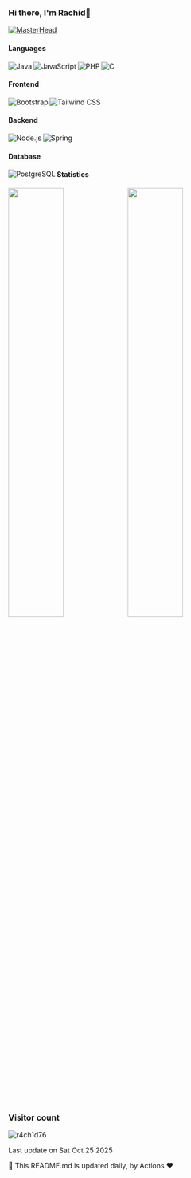 

### Hi there, I'm Rachid👋

[![MasterHead](https://zupimages.net/up/23/33/irwb.gif)](https://github.com/r4ch1d76)

<!--
**r4ch1d76/r4ch1d76** is a ✨ _special_ ✨ repository because its `README.md` (this file) appears on your GitHub profile.

Here are some ideas to get you started:

- 🔭 I’m currently working on ...
- 🌱 I’m currently learning ...
- 👯 I’m looking to collaborate on ...
- 🤔 I’m looking for help with ...
- 💬 Ask me about ...
- 📫 How to reach me: ...
- 😄 Pronouns: ...
- ⚡ Fun fact: ...

-->

#### Languages

<img align="left" alt="Java" src="https://img.shields.io/badge/java-%23ED8B00.svg?style=for-the-badge&logo=openjdk&logoColor=white"/>
<img align="left" alt="JavaScript" src="https://img.shields.io/badge/JavaScript-F7DF1E?style=for-the-badge&logo=javascript&logoColor=black"/>
<img align="left" alt="PHP" src="https://img.shields.io/badge/php-%23777BB4.svg?style=for-the-badge&logo=php&logoColor=white"/>
<img alt="C" src="https://img.shields.io/badge/c-%2300599C.svg?style=for-the-badge&logo=c&logoColor=white"/>

#### Frontend

<img align="left" alt="Bootstrap" src="https://img.shields.io/badge/Bootstrap-563D7C?style=for-the-badge&logo=bootstrap&logoColor=white"/>
<img alt="Tailwind CSS" src="https://img.shields.io/badge/Tailwind_CSS-38B2AC?style=for-the-badge&logo=tailwind-css&logoColor=white"/>

#### Backend

<img align="left" alt="Node.js" src="https://img.shields.io/badge/node.js-6DA55F?style=for-the-badge&logo=node.js&logoColor=white"/>
<img alt="Spring" src="https://img.shields.io/badge/Spring-6DB33F?style=for-the-badge&logo=spring&logoColor=white"/>

#### Database

<img align="left" alt="PostgreSQL" src="https://img.shields.io/badge/PostgreSQL-316192?style=for-the-badge&logo=postgresql&logoColor=white"/>

#### Statistics

<img align="left" width="47%" src="https://github-readme-stats.vercel.app/api?username=r4ch1d76&show_icons=true&theme=algolia" />
<img width="47%" src="https://github-readme-stats.vercel.app/api/top-langs/?username=r4ch1d76&layout=compact" />

### Visitor count

<p align="left"> <img src="https://komarev.com/ghpvc/?username=r4ch1d76&label=Profile%20views&color=0e75b6&style=flat-square" alt="r4ch1d76" /> </p>

Last update on Sat Oct 25 2025

🤖 This README.md is updated daily, by Actions ❤️

